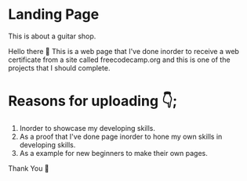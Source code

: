 # Landing Page 
This is about a guitar shop.

Hello there 👋
This is a web page that I've done inorder to receive a web certificate from a site called freecodecamp.org and this is one of the projects that I should complete.

# Reasons for uploading 👇;
1. Inorder to showcase my developing skills.
2. As a proof that I've done page inorder to hone my own skills in developing skills.
3. As a example for new beginners to make their own pages.

Thank You 🙏 
